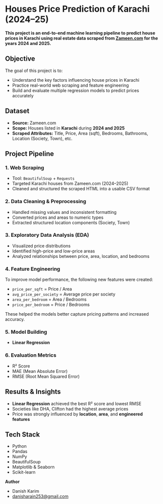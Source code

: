 # Houses Price Prediction of Karachi (2024–25)

**This project is an end-to-end machine learning pipeline to predict house prices in Karachi using real estate data scraped from [Zameen.com](https://www.zameen.com/) for the years 2024 and 2025.**

## Objective
The goal of this project is to:
- Understand the key factors influencing house prices in Karachi
- Practice real-world web scraping and feature engineering
- Build and evaluate multiple regression models to predict prices accurately

## Dataset
- **Source:** Zameen.com
- **Scope:** Houses listed in **Karachi** during **2024 and 2025**
- **Scraped Attributes:** Title, Price, Area (sqft), Bedrooms, Bathrooms, Location (Society, Town), etc.

## Project Pipeline

### 1. Web Scraping
- Tool: `BeautifulSoup` + `Requests`
- Targeted Karachi houses from Zameen.com (2024–2025)
- Cleaned and structured the scraped HTML into a usable CSV format

### 2. Data Cleaning & Preprocessing
- Handled missing values and inconsistent formatting
- Converted prices and areas to numeric types
- Extracted structured location components (Society, Town)

### 3. Exploratory Data Analysis (EDA)
- Visualized price distributions
- Identified high-price and low-price areas
- Analyzed relationships between price, area, location, and bedrooms

### 4. Feature Engineering
To improve model performance, the following new features were created:
- `price_per_sqft` = Price / Area  
- `avg_price_per_society` = Average price per society  
- `area_per_bedroom` = Area / Bedrooms  
- `price_per_bedroom` = Price / Bedrooms  

These helped the models better capture pricing patterns and increased accuracy.

### 5. Model Building
- **Linear Regression**

### 6. Evaluation Metrics
- R² Score
- MAE (Mean Absolute Error)
- RMSE (Root Mean Squared Error)

## Results & Insights
- **Linear Regression** achieved the best R² score and lowest RMSE
- Societies like DHA, Clifton had the highest average prices
- Price was strongly influenced by **location**, **area**, and **engineered features**

## Tech Stack
- Python
- Pandas
- NumPy
- BeautifulSoup
- Matplotlib & Seaborn
- Scikit-learn

**Author**
- Danish Karim
- danisharain253@gmail.com

